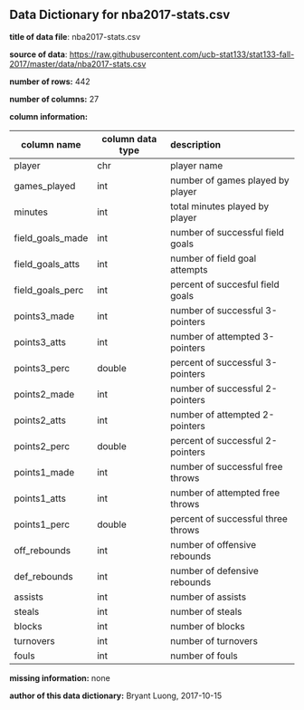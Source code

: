 ## Data Dictionary for nba2017-stats.csv

**title of data file**: nba2017-stats.csv

**source of data**: https://raw.githubusercontent.com/ucb-stat133/stat133-fall-2017/master/data/nba2017-stats.csv

**number of rows:** 442

**number of columns:** 27

**column information:**

column name | column data type | description
----------- | ---------------- | :----------
player           | chr | player name
games_played     | int | number of games played by player
minutes          | int | total minutes played by player 
field_goals_made | int | number of successful field goals 
field_goals_atts | int | number of field goal attempts
field_goals_perc | int | percent of succesful field goals
points3_made     | int | number of successful 3-pointers
points3_atts     | int | number of attempted 3-pointers
points3_perc     | double | percent of successful 3-pointers
points2_made     | int | number of successful 2-pointers
points2_atts     | int | number of attempted 2-pointers 
points2_perc     | double | percent of successful 2-pointers
points1_made     | int | number of successful free throws
points1_atts     | int | number of attempted free throws
points1_perc     | double | percent of successful three throws
off_rebounds     | int | number of offensive rebounds
def_rebounds     | int | number of defensive rebounds
assists          | int | number of assists
steals           | int | number of steals
blocks           | int | number of blocks
turnovers        | int | number of turnovers
fouls            | int | number of fouls

**missing information:** none

**author of this data dictionary:** Bryant Luong, 2017-10-15